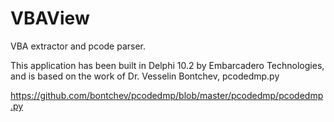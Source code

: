 # VBAView
VBA extractor and pcode parser.

This application has been built in Delphi 10.2 by Embarcadero Technologies, and is based on the work of Dr. Vesselin Bontchev, pcodedmp.py

https://github.com/bontchev/pcodedmp/blob/master/pcodedmp/pcodedmp.py

